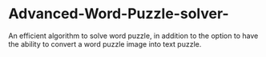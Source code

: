 # Advanced-Word-Puzzle-solver-
An efficient algorithm to solve word puzzle, in addition to the option to have the ability to convert a word puzzle image into text puzzle. 
